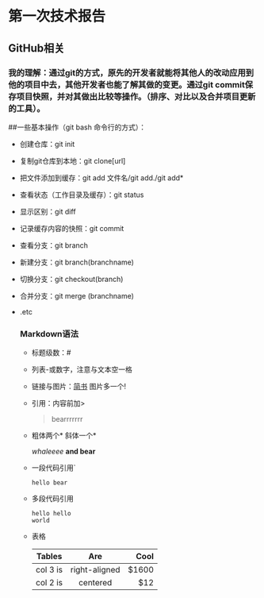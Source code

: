 

# 第一次技术报告

## GitHub相关

### 我的理解：通过git的方式，原先的开发者就能将其他人的改动应用到他的项目中去，其他开发者也能了解其做的变更。通过git commit保存项目快照，并对其做出比较等操作。（排序、对比以及合并项目更新的工具）。

##一些基本操作（git bash 命令行的方式）：

- 创建仓库：git init

- 复制git仓库到本地：git clone[url]

- 把文件添加到缓存：git add 文件名/git add./git add*

- 查看状态（工作目录及缓存）：git status

- 显示区别：git diff

- 记录缓存内容的快照：git commit

- 查看分支：git branch

- 新建分支：git branch(branchname)

- 切换分支：git checkout(branch)

- 合并分支：git merge (branchname)

- .etc

  ### Markdown语法

  - 标题级数：#

  - 列表-或数字，注意与文本空一格

  - 链接与图片：[简书](http://www.jianshu.com/p/q81RER) 图片多一个!

  - 引用：内容前加>

    > bearrrrrrr

  - 粗体两个* 斜体一个*

    *whaleeee*  **and bear**

  - 一段代码引用`

    `hello bear`

  - 多段代码引用

    ```
    hello hello
    world 
    ```

  - 表格

    | Tables   |      Are      |  Cool |
    | -------- | :-----------: | ----: |
    | col 3 is | right-aligned | $1600 |
    | col 2 is |   centered    |   $12 |
    ​
